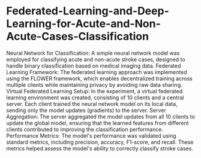 # Federated-Learning-and-Deep-Learning-for-Acute-and-Non-Acute-Cases-Classification
Neural Network for Classification: A simple neural network model was employed for classifying acute and non-acute stroke cases, designed to handle binary classification based on medical imaging data.
Federated Learning Framework: The federated learning approach was implemented using the FLOWER framework, which enables decentralized training across multiple clients while maintaining privacy by avoiding raw data sharing.
Virtual Federated Learning Setup: In the experiment, a virtual federated learning environment was created, consisting of 10 clients and a central server. Each client trained the neural network model on its local data, sending only the model updates (gradients) to the server.
Server Aggregation: The server aggregated the model updates from all 10 clients to update the global model, ensuring that the learned features from different clients contributed to improving the classification performance.
Performance Metrics: The model's performance was validated using standard metrics, including precision, accuracy, F1-score, and recall. These metrics helped assess the model's ability to correctly classify stroke cases.
